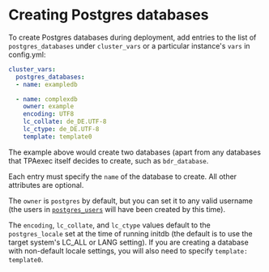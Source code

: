 # Creating Postgres databases

To create Postgres databases during deployment, add entries to the list
of `postgres_databases` under `cluster_vars` or a particular
instance's `vars` in config.yml:

```yaml
cluster_vars:
  postgres_databases:
  - name: exampledb

  - name: complexdb
    owner: example
    encoding: UTF8
    lc_collate: de_DE.UTF-8
    lc_ctype: de_DE.UTF-8
    template: template0
```

The example above would create two databases (apart from any databases
that TPAexec itself decides to create, such as `bdr_database`.

Each entry must specify the `name` of the database to create. All
other attributes are optional.

The `owner` is `postgres` by default, but you can set it to any
valid username (the users in [`postgres_users`](postgres_users.md)
will have been created by this time).

The `encoding`, `lc_collate`, and `lc_ctype` values default to the
`postgres_locale` set at the time of running initdb (the default is to
use the target system's LC_ALL or LANG setting). If you are creating a
database with non-default locale settings, you will also need to specify
`template: template0`.

